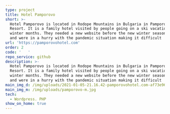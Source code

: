 ```yaml
---
type: project
title: Hotel Pamporovo
short: >-
  Hotel Pamporovo is located in Rodope Mountains in Bulgaria in Pamporovo Ski
  Resort. It is a family hotel visited by people going on a ski vacation in the
  winter months. They needed a new website before the new winter season starts
  and were in a hurry with the pandemic situation making it difficult
url: 'https://pamporovohotel.com'
order: 2
code: '   '
repo_service: github
description: >-
  Hotel Pamporovo is located in Rodope Mountains in Bulgaria in Pamporovo Ski
  Resort. It is a family hotel visited by people going on a ski vacation in the
  winter months. They needed a new website before the new winter season starts
  and were in a hurry with the pandemic situation making it difficult
main_img_d: /img/uploads/2021-01-05-21.16.42-pamporovohotel.com-af73e96233b3.png
main_img_m: /img/uploads/pamporovo-m.jpg
tech:
  - Wordpress. PHP
show_on_home: true
---
```


